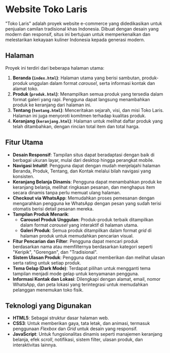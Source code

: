# Website Toko Laris

"Toko Laris" adalah proyek website e-commerce yang didedikasikan untuk penjualan camilan tradisional khas Indonesia. Dibuat dengan desain yang modern dan responsif, situs ini bertujuan untuk memperkenalkan dan melestarikan kekayaan kuliner Indonesia kepada generasi modern.

## Halaman

Proyek ini terdiri dari beberapa halaman utama:

1.  **Beranda (`index.html`)**: Halaman utama yang berisi sambutan, produk-produk unggulan dalam format _carousel_, serta informasi kontak dan alamat toko.
2.  **Produk (`produk.html`)**: Menampilkan semua produk yang tersedia dalam format galeri yang rapi. Pengguna dapat langsung menambahkan produk ke keranjang dari halaman ini.
3.  **Tentang (`tentang.html`)**: Menceritakan sejarah, visi, dan misi Toko Laris. Halaman ini juga menyoroti komitmen terhadap kualitas produk.
4.  **Keranjang (`keranjang.html`)**: Halaman untuk melihat daftar produk yang telah ditambahkan, dengan rincian total item dan total harga.

## Fitur Utama

- **Desain Responsif**: Tampilan situs dapat beradaptasi dengan baik di berbagai ukuran layar, mulai dari desktop hingga perangkat mobile.
- **Navigasi Intuitif**: Pengguna dapat dengan mudah menjelajahi halaman Beranda, Produk, Tentang, dan Kontak melalui bilah navigasi yang konsisten.
- **Keranjang Belanja Dinamis**: Pengguna dapat menambahkan produk ke keranjang belanja, melihat ringkasan pesanan, dan menghapus item secara dinamis tanpa perlu memuat ulang halaman.
- **Checkout via WhatsApp**: Memudahkan proses pemesanan dengan mengarahkan pengguna ke WhatsApp dengan pesan yang sudah terisi otomatis berisi detail pesanan mereka.
- **Tampilan Produk Menarik**:
  - **Carousel Produk Unggulan**: Produk-produk terbaik ditampilkan dalam format _carousel_ yang interaktif di halaman utama.
  - **Galeri Produk**: Semua produk ditampilkan dalam format _grid_ di halaman produk untuk memudahkan pencarian visual.
- **Fitur Pencarian dan Filter**: Pengguna dapat mencari produk berdasarkan nama atau memfilternya berdasarkan kategori seperti "Keripik", "Gorengan", dan "Tradisional".
- **Sistem Ulasan Produk**: Pengguna dapat memberikan dan melihat ulasan serta rating untuk setiap produk.
- **Tema Gelap (Dark Mode)**: Terdapat pilihan untuk mengganti tema tampilan menjadi mode gelap untuk kenyamanan pengguna.
- **Informasi Kontak dan Lokasi**: Dilengkapi dengan alamat, email, nomor WhatsApp, dan peta lokasi yang terintegrasi untuk memudahkan pelanggan menemukan toko fisik.

## Teknologi yang Digunakan

- **HTML5**: Sebagai struktur dasar halaman web.
- **CSS3**: Untuk memberikan gaya, tata letak, dan animasi, termasuk penggunaan _Flexbox_ dan _Grid_ untuk desain yang responsif.
- **JavaScript**: Untuk fungsionalitas dinamis seperti manajemen keranjang belanja, efek _scroll_, notifikasi, sistem filter, ulasan produk, dan interaktivitas lainnya.
